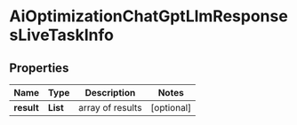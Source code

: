 # AiOptimizationChatGptLlmResponsesLiveTaskInfo


## Properties

| Name | Type | Description | Notes |
|------------ | ------------- | ------------- | -------------|
**result** | **List<AiOptimizationChatGptLlmResponsesLiveResultInfo>** | array of results |[optional]|